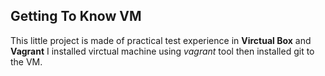 ## Getting To Know VM
This little project is made of practical test experience in **Virctual Box** and **Vagrant**
I installed virctual machine using _vagrant_ tool then installed git to the VM.
